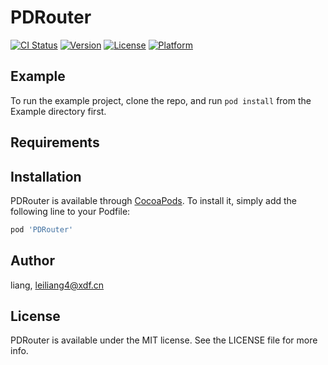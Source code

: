 # PDRouter

[![CI Status](https://img.shields.io/travis/liang/PDRouter.svg?style=flat)](https://travis-ci.org/liang/PDRouter)
[![Version](https://img.shields.io/cocoapods/v/PDRouter.svg?style=flat)](https://cocoapods.org/pods/PDRouter)
[![License](https://img.shields.io/cocoapods/l/PDRouter.svg?style=flat)](https://cocoapods.org/pods/PDRouter)
[![Platform](https://img.shields.io/cocoapods/p/PDRouter.svg?style=flat)](https://cocoapods.org/pods/PDRouter)

## Example

To run the example project, clone the repo, and run `pod install` from the Example directory first.

## Requirements

## Installation

PDRouter is available through [CocoaPods](https://cocoapods.org). To install
it, simply add the following line to your Podfile:

```ruby
pod 'PDRouter'
```

## Author

liang, leiliang4@xdf.cn

## License

PDRouter is available under the MIT license. See the LICENSE file for more info.
